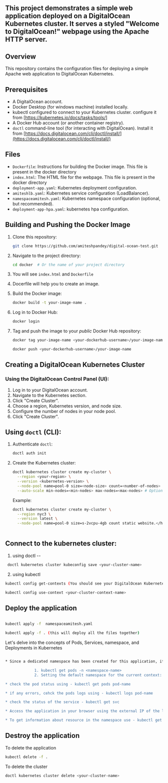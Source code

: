 <h2>This project demonstrates a simple web application deployed on a DigitalOcean Kubernetes cluster. It serves a styled "Welcome to DigitalOcean!" webpage using the Apache HTTP server.</h2>

## Overview

This repository contains the configuration files for deploying a simple Apache web application to DigitalOcean Kubernetes.

## Prerequisites

*   A DigitalOcean account.
*   Docker Desktop (for windows machine) installed locally.
*   kubectl configured to connect to your Kubernetes cluster. configure it from [https://kubernetes.io/docs/tasks/tools/]
*   A Docker Hub account (or another container registry).
*   `doctl` command-line tool (for interacting with DigitalOcean). Install it from [https://docs.digitalocean.com/cli/doctl/install/](https://docs.digitalocean.com/cli/doctl/install/)

## Files

*   `Dockerfile`: Instructions for building the Docker image. This file is present in the docker directory
*   `index.html`: The HTML file for the webpage. This file is present in the docker directory
*   `deployment-app.yaml`: Kubernetes deployment configuration.
*   `amiteshlb.yaml`: Kubernetes service configuration (LoadBalancer).
*   `namespaceamitesh.yaml`: Kubernetes namespace configuration (optional, but recommended).
*   `deployment-app-hpa.yaml`: kubernetes hpa configuration.

## Building and Pushing the Docker Image

1.  Clone this repository:

    ```bash
    git clone https://github.com/amiteshpandey/digital-ocean-test.git
    ```

2.  Navigate to the project directory:

    ```bash
    cd docker  # Or the name of your project directory
    ```

3.  You will see `index.html` and `Dockerfile`

4.  Docerfile will help you to create an image.

5.  Build the Docker image:

    ```bash
    docker build -t your-image-name .
    ```

6.  Log in to Docker Hub:

    ```bash
    docker login
    ```

7.  Tag and push the image to your *public* Docker Hub repository:

    ```bash
    docker tag your-image-name <your-dockerhub-username>/your-image-name
    
    docker push <your-dockerhub-username>/your-image-name
    ```

## Creating a DigitalOcean Kubernetes Cluster

### Using the DigitalOcean Control Panel (UI):

1.  Log in to your DigitalOcean account.
2.  Navigate to the Kubernetes section.
3.  Click "Create Cluster".
4.  Choose a region, Kubernetes version, and node size.
5.  Configure the number of nodes in your node pool.
6.  Click "Create Cluster".

## Using `doctl` (CLI):

1.  Authenticate `doctl`:

    ```bash
    doctl auth init
    ```

2.  Create the Kubernetes cluster:

    ```bash
    doctl kubernetes cluster create my-cluster \
      --region <your-region> \
      --version <kubernetes-version> \
      --node-pool name=pool-0 size=<node-size> count=<number-of-nodes> \
      --auto-scale min-nodes=<min-nodes> max-nodes=<max-nodes> # Optional autoscaling
    ```

    Example:

    ```bash
    doctl kubernetes cluster create my-cluster \
      --region nyc3 \
      --version latest \
      --node-pool name=pool-0 size=s-2vcpu-4gb count static website.</h1>
  
## Connect to the kubernetes cluster:

1. using doctl --

```bash
 doctl kubernetes cluster kubeconfig save <your-cluster-name>
```

2. using kubectl

```bash
kubectl config get-contexts (You should see your DigitalOcean Kubernetes cluster context listed.  If you have multiple contexts, you might need to switch to the correct one:)

kubectl config use-context <your-cluster-context-name>
```

 ## Deploy the application
 
 ```bash

 kubectl apply -f  namespaceamitesh.yaml

kubectl apply -f . (this will deploy all the files together)

 ```

Let's delve into the concepts of Pods, Services, namespace, and Deployments in Kubernetes

```bash

* Since a dedicated namespace has been created for this application, it's crucial to specify the namespace when executing kubectl commands.  You can do this in two ways:

			 1. kubectl get pods -n <namespace-name>
			 2. Setting the default namespace for the current context: kubectl config set-context --current --namespace=<namespace-name>

* check the pod status using - kubectl get pods pod-name

* if any errors, cehck the pods logs using - kubectl logs pod-name

* check the status of the service - kubectl get svc

* Access the application in your browser using the external IP of the load balancer.

* To get information about resource in the namespace use - kubectl get all
```

## Destroy the application

To delete the application

```bash
kubectl delete -f .
```

To delete the cluster

```bash
doctl kubernetes cluster delete <your-cluster-name>
```
